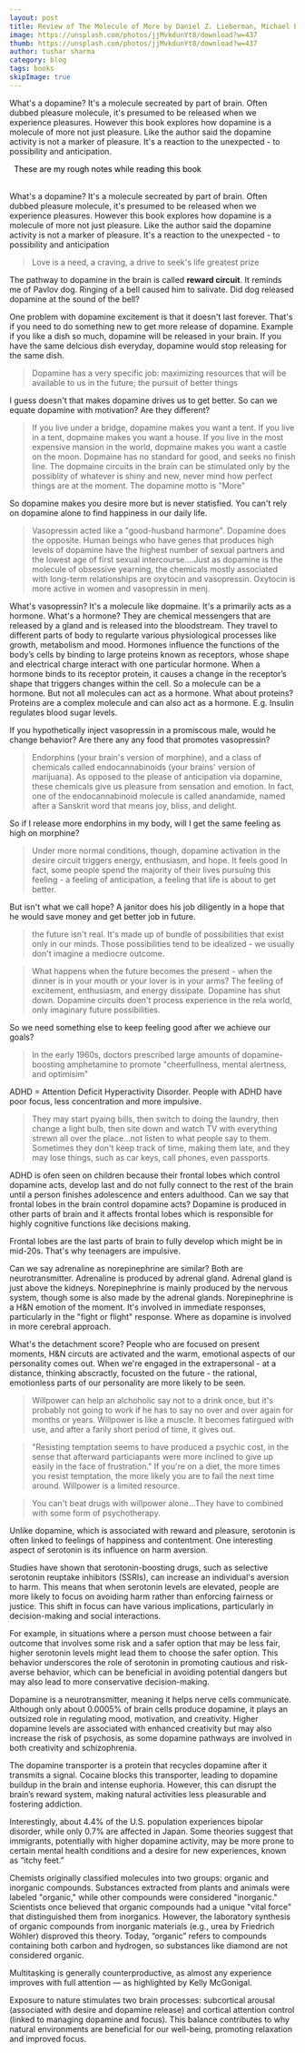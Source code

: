 ```yaml
---
layout: post
title: Review of The Molecule of More by Daniel Z. Lieberman, Michael E. Long
image: https://unsplash.com/photos/jjMvkdunYt8/download?w=437
thumb: https://unsplash.com/photos/jjMvkdunYt8/download?w=437
author: tushar sharma
category: blog
tags: books
skipImage: true
---
```


What's a dopamine? It's a molecule secreated by part of brain. Often dubbed pleasure molecule, it's presumed to be released when we experience pleasures. However this book explores how dopamine is a molecule of more not just pleasure. Like the author said the dopamine activity is not a marker of pleasure. It's a reaction to the unexpected - to possibility and anticipation.<!-- truncate_here -->

<link rel="stylesheet" href="{{ root_url }}/css/books.css" />

<!-- disclaimer -->
<div style="margin: 0 auto" class="cl disclaimer">
<span style="color:black"> &nbsp;&nbsp;These are my rough notes while reading this book
</span> 
</div>
<br>

What's a dopamine? It's a molecule secreated by part of brain. Often dubbed pleasure molecule, it's presumed to be released when we experience pleasures. However this book explores how dopamine is a molecule of more not just pleasure. Like the author said the dopamine activity is not a marker of pleasure. It's a reaction to the unexpected - to possibility and anticipation

> Love is a need, a craving, a drive to seek's life greatest prize

The pathway to dopamine in the brain is called **reward circuit**. It reminds me of Pavlov dog. Ringing of a bell caused him to salivate. Did dog released dopamine at the sound of the bell?

One problem with dopamine excitement is that it doesn't last forever. That's if you need to do something new to get more release of dopamine. Example if you like a dish so much, dopamine will be released in your brain. If you have the same delcious dish everyday, dopamine would stop releasing for the same dish.

>  Dopamine has a very specific job: maximizing resources that will be available to us in the future; the pursuit of better things

I guess doesn't that makes dopamine drives us to get better. So can we equate dopamine with motivation? Are they different?

>  If you live under a bridge, dopamine makes you want a tent. If you live in a tent, dopmaine makes you want a house. If you live in the most expensive mansion in the world, dopmaine makes you want a castle on the moon. Dopmaine has no standard for good, and seeks no finish line. The dopmaine circuits in the brain can be stimulated only by the possiblity of whatever is shiny and new, never mind how perfect things are at the moment. The dopamine motto is "More"

So dopamine makes you desire more but is never statisfied. You can't rely on dopamine alone to find happiness in our daily life.

>  Vasopressin acted like a "good-husband harmone". Dopamine does the opposite. Human beings who have genes that produces high levels of dopamine have the highest number of sexual partners and the lowest age of first sexual intercourse....Just as dopamine is the molecule of obsessive yearning, the chemicals mostly associated with long-term relationships are oxytocin and vasopressin. Oxytocin is more active in women and vasopressin in menj. 

What's vasopressin? It's a molecule like dopmaine. It's a primarily acts as a hormone. What's a hormone? They are chemical messengers that are released by a gland and is released into the bloodstream. They travel to different parts of body to regularte various physiological processes like growth, metabolism and mood. Hormones influence the functions of the body’s cells by binding to large proteins known as receptors, whose shape and electrical charge interact with one particular hormone. When a hormone binds to its receptor protein, it causes a change in the receptor’s shape that triggers changes within the cell. So a molecule can be a hormone. But not all molecules can act as a hormone. What about proteins? Proteins are a complex molecule and can also act as a hormone. E.g. Insulin regulates blood sugar levels.  

If you hypothetically inject vasopressin in a promiscous male, would he change behavior? Are there any any food that promotes vasopressin? 

> Endorphins (your brain's version of morphine), and a class of chemicals called endocannabinoids (your brains' version of marijuana). As opposed to the please of anticipation via dopamine, these chemicals give us pleasure from sensation and emotion. In fact, one of the endocannabinoid molecule is called anandamide, named after a Sanskrit word that means joy, bliss, and delight.

So if I release more endorphins in my body, will I get the same feeling as high on morphine?

> Under more normal conditions, though, dopamine activation in the desire circuit triggers energy, enthusiasm, and hope. It feels good In fact, some people spend the majority of their lives pursuing this feeling - a feeling of anticipation, a feeling that life is about to get better.

But isn't what we call hope? A janitor does his job diligently in a hope that he would save money and get better job in future.

> the future isn't real. It's made up of bundle of possibilities that exist only in our minds. Those possibilities tend to be idealized - we usually don't imagine a mediocre outcome.

> What happens when the future becomes the present - when the dinner is in your mouth or your lover is in your arms? The feeling of excitement, enthusiasm, and energy dissipate. Dopamine has shut down. Dopamine circuits doen't process experience in the rela world, only imaginary future possibilities.

So we need something else to keep feeling good after we achieve our goals?

> In the early 1960s, doctors prescribed large amounts of dopamine-boosting amphetamine to promote "cheerfullness, mental alertness, and optimisim"

ADHD = Attention Deficit Hyperactivity Disorder. People with ADHD have poor focus, less concentration and more impulsive. 

> They may start pyaing bills, then switch to doing the laundry, then change a light bulb, then site down and watch TV with everything strewn all over the place...not listen to what people say to them. Sometimes they don't keep track of time, making them late, and they may lose things, such as car keys, call phones, even passports.


ADHD is ofen seen on children because their frontal lobes which control dopamine acts, develop last and do not fully connect to the rest of the brain until a person finishes adolescence and enters adulthood. Can we say that frontal lobes in the brain control dopamine acts? Dopamine is produced in other parts of brain and it affects frontal lobes which is responsible for highly cognitive functions like decisions making.

Frontal lobes are the last parts of brain to fully develop which might be in mid-20s. That's why teenagers are impulsive.

Can we say adrenaline as norepinephrine are similar? Both are neurotransmitter. Adrenaline is produced by adrenal gland. Adrenal gland is just above the kidneys. Norepinephrine is mainly produced by the nervous system, though some is also made by the adrenal glands. Norepinephrine is a H&N emotion of the moment. It's involved in immediate responses, particularly in the "fight or flight" response. Where as dopamine is involved in more cerebral approach.

What's the detachment score? People who are focused on present moments, H&N circuts are activated and the warm, emotional aspects of our personality comes out. When we're engaged in the extrapersonal - at a distance, thinking abscractly, focusted on the future - the rational, emotionless parts of our personality are more likely to be seen.

> Willpower can help an alchoholic say not to a drink once, but it's probably not going to work if he has to say no over and over again for months or years. Willpower is like a muscle. It becomes fatirgued with use, and after a farily short period of time, it gives out.

> "Resisting temptation seems to have produced a psychic cost, in the sense that afterward particiapants were more inclined to give up easily in the face of frustration." If you're on a diet, the more times you resist temptation, the more likely you are to fail the next time around. Willpower is a limited resource.

> You can't beat drugs with willpower alone...They have to combined with some form of psychotherapy.

Unlike dopamine, which is associated with reward and pleasure, serotonin is often linked to feelings of happiness and contentment. One interesting aspect of serotonin is its influence on harm aversion.

Studies have shown that serotonin-boosting drugs, such as selective serotonin reuptake inhibitors (SSRIs), can increase an individual's aversion to harm. This means that when serotonin levels are elevated, people are more likely to focus on avoiding harm rather than enforcing fairness or justice. This shift in focus can have various implications, particularly in decision-making and social interactions.

For example, in situations where a person must choose between a fair outcome that involves some risk and a safer option that may be less fair, higher serotonin levels might lead them to choose the safer option. This behavior underscores the role of serotonin in promoting cautious and risk-averse behavior, which can be beneficial in avoiding potential dangers but may also lead to more conservative decision-making.

Dopamine is a neurotransmitter, meaning it helps nerve cells communicate. Although only about 0.0005% of brain cells produce dopamine, it plays an outsized role in regulating mood, motivation, and creativity. Higher dopamine levels are associated with enhanced creativity but may also increase the risk of psychosis, as some dopamine pathways are involved in both creativity and schizophrenia.

The dopamine transporter is a protein that recycles dopamine after it transmits a signal. Cocaine blocks this transporter, leading to dopamine buildup in the brain and intense euphoria. However, this can disrupt the brain’s reward system, making natural activities less pleasurable and fostering addiction.

Interestingly, about 4.4% of the U.S. population experiences bipolar disorder, while only 0.7% are affected in Japan. Some theories suggest that immigrants, potentially with higher dopamine activity, may be more prone to certain mental health conditions and a desire for new experiences, known as “itchy feet.”

Chemists originally classified molecules into two groups: organic and inorganic compounds. Substances extracted from plants and animals were labeled "organic," while other compounds were considered "inorganic." Scientists once believed that organic compounds had a unique "vital force" that distinguished them from inorganics. However, the laboratory synthesis of organic compounds from inorganic materials (e.g., urea by Friedrich Wöhler) disproved this theory. Today, “organic” refers to compounds containing both carbon and hydrogen, so substances like diamond are not considered organic.

Multitasking is generally counterproductive, as almost any experience improves with full attention — as highlighted by Kelly McGonigal.

Exposure to nature stimulates two brain processes: subcortical arousal (associated with desire and dopamine release) and cortical attention control (linked to managing dopamine and focus). This balance contributes to why natural environments are beneficial for our well-being, promoting relaxation and improved focus.